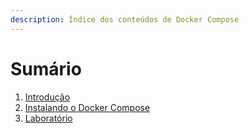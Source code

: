 ```yaml
---
description: Índice dos conteúdos de Docker Compose
---
```


# Sumário

1. [Introdução](introducao.md)
2. [Instalando o Docker Compose](instalando-o-docker-compose.md)
3. [Laboratório](laboratorio.md)
